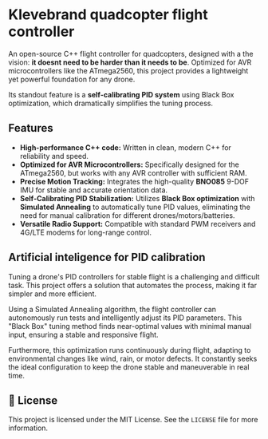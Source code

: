# Klevebrand quadcopter flight controller

An open-source C++ flight controller for quadcopters, designed with a the vision: **it doesnt need to be harder than it needs to be**. Optimized for AVR microcontrollers like the ATmega2560, this project provides a lightweight yet powerful foundation for any drone.

Its standout feature is a **self-calibrating PID system** using Black Box optimization, which dramatically simplifies the tuning process.

## Features

*  **High-performance C++ code:** Written in clean, modern C++ for reliability and speed.
*  **Optimized for AVR Microcontrollers:** Specifically designed for the ATmega2560, but works with any AVR controller with sufficient RAM.
*  **Precise Motion Tracking:** Integrates the high-quality **BNO085** 9-DOF IMU for stable and accurate orientation data.
*  **Self-Calibrating PID Stabilization:** Utilizes **Black Box optimization** with **Simulated Annealing** to automatically tune PID values, eliminating the need for manual calibration for different drones/motors/batteries. 
*  **Versatile Radio Support:** Compatible with standard PWM receivers and 4G/LTE modems for long-range control.

## Artificial inteligence for PID calibration

Tuning a drone's PID controllers for stable flight is a challenging and difficult task. This project offers a solution that automates the process, making it far simpler and more efficient.

Using a Simulated Annealing algorithm, the flight controller can autonomously run tests and intelligently adjust its PID parameters. This "Black Box" tuning method finds near-optimal values with minimal manual input, ensuring a stable and responsive flight.

Furthermore, this optimization runs continuously during flight, adapting to environmental changes like wind, rain, or motor defects. It constantly seeks the ideal configuration to keep the drone stable and maneuverable in real time.

## 📄 License

This project is licensed under the MIT License. See the `LICENSE` file for more information.

